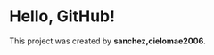 <!DOCTYPE html>
<html>
<head>
    <title>sanchez,cielomae2006 - My First GitHub Project</title>
</head>
<body>
    <h1>Hello, GitHub!</h1>
    <p>This project was created by <strong>sanchez,cielomae2006</strong>.</p>
</body>
</html>

